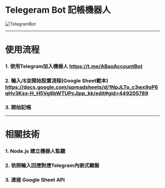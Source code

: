 # Telegeram Bot 記帳機器人 
![TelegramBot](https://techyuzer.com/wp-content/uploads/2022/07/Create-a-Telegram-Bot-750x375.png)
<!-- ![Stormtroopocat](https://images.klipfolio.com/website/public/2ab84d48-d60e-4e2a-91d5-ec3aa585dc13/google-sheets-blog-banner.png") -->

---
# 使用流程
### 1. 使用Telegram加入機器人 https://t.me/ABaoAccountBot
### 2. 輸入/$並開始設置流程(Google Sheet範本) https://docs.google.com/spreadsheets/d/1NpJLTo_c3wx9oP6qHv3Ksx-H_H5Vg8bWTUPcJjpp_kk/edit#gid=449205789
### 3. 開始記帳

---
# 相關技術
### 1. Node.js 建立機器人監聽
### 2. 依照輸入回應對應Telegram內嵌式鍵盤
### 3. 連接 Google Sheet API



